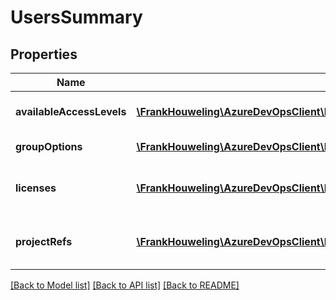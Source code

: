 # UsersSummary

## Properties
Name | Type | Description | Notes
------------ | ------------- | ------------- | -------------
**availableAccessLevels** | [**\FrankHouweling\AzureDevOpsClient\MemberEntitlementManagement\Model\AccessLevel[]**](AccessLevel.md) | Available Access Levels | [optional] 
**groupOptions** | [**\FrankHouweling\AzureDevOpsClient\MemberEntitlementManagement\Model\GroupOption[]**](GroupOption.md) | Group Options | [optional] 
**licenses** | [**\FrankHouweling\AzureDevOpsClient\MemberEntitlementManagement\Model\LicenseSummaryData[]**](LicenseSummaryData.md) | Summary of Licenses in the organization | [optional] 
**projectRefs** | [**\FrankHouweling\AzureDevOpsClient\MemberEntitlementManagement\Model\ProjectRef[]**](ProjectRef.md) | Summary of Projects in the organization | [optional] 

[[Back to Model list]](../README.md#documentation-for-models) [[Back to API list]](../README.md#documentation-for-api-endpoints) [[Back to README]](../README.md)


